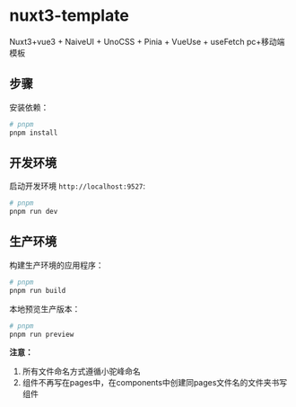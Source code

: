 # nuxt3-template
 Nuxt3+vue3 + NaiveUI + UnoCSS + Pinia + VueUse + useFetch pc+移动端 模板
## 步骤

安装依赖：

```bash
# pnpm
pnpm install
```

## 开发环境

启动开发环境 `http://localhost:9527`:

```bash
# pnpm
pnpm run dev
```

## 生产环境

构建生产环境的应用程序：

```bash
# pnpm
pnpm run build
```

本地预览生产版本：

```bash
# pnpm
pnpm run preview
```
**注意：**
1. 所有文件命名方式遵循小驼峰命名
2. 组件不再写在pages中，在components中创建同pages文件名的文件夹书写组件